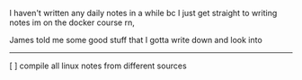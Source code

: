 I haven't written any daily notes in a while bc I just get straight to writing notes
im on the docker course rn, 

James told me some good stuff that I gotta write down and look into 
___
[ ] compile all linux notes from different sources  